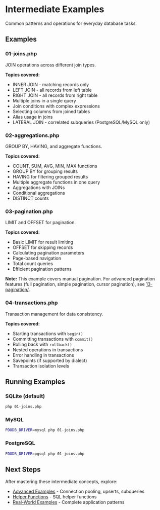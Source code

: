 # Intermediate Examples

Common patterns and operations for everyday database tasks.

## Examples

### 01-joins.php
JOIN operations across different join types.

**Topics covered:**
- INNER JOIN - matching records only
- LEFT JOIN - all records from left table
- RIGHT JOIN - all records from right table
- Multiple joins in a single query
- Join conditions with complex expressions
- Selecting columns from joined tables
- Alias usage in joins
- LATERAL JOIN - correlated subqueries (PostgreSQL/MySQL only)

### 02-aggregations.php
GROUP BY, HAVING, and aggregate functions.

**Topics covered:**
- COUNT, SUM, AVG, MIN, MAX functions
- GROUP BY for grouping results
- HAVING for filtering grouped results
- Multiple aggregate functions in one query
- Aggregations with JOINs
- Conditional aggregations
- DISTINCT counts

### 03-pagination.php
LIMIT and OFFSET for pagination.

**Topics covered:**
- Basic LIMIT for result limiting
- OFFSET for skipping records
- Calculating pagination parameters
- Page-based navigation
- Total count queries
- Efficient pagination patterns

**Note:** This example covers manual pagination. For advanced pagination features (full pagination, simple pagination, cursor pagination), see [13-pagination/](../13-pagination/).

### 04-transactions.php
Transaction management for data consistency.

**Topics covered:**
- Starting transactions with `begin()`
- Committing transactions with `commit()`
- Rolling back with `rollback()`
- Nested operations in transactions
- Error handling in transactions
- Savepoints (if supported by dialect)
- Transaction isolation levels

## Running Examples

### SQLite (default)
```bash
php 01-joins.php
```

### MySQL
```bash
PDODB_DRIVER=mysql php 01-joins.php
```

### PostgreSQL
```bash
PDODB_DRIVER=pgsql php 01-joins.php
```

## Next Steps

After mastering these intermediate concepts, explore:
- [Advanced Examples](../03-advanced/) - Connection pooling, upserts, subqueries
- [Helper Functions](../05-helpers/) - SQL helper functions
- [Real-World Examples](../06-real-world/) - Complete application patterns

